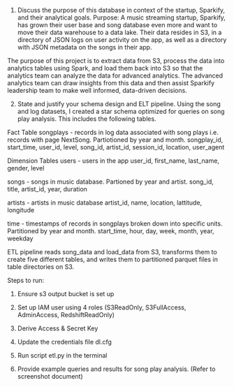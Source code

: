 1. Discuss the purpose of this database in context of the startup, Sparkify, and their analytical goals.
Purpose: A music streaming startup, Sparkify, has grown their user base and song database even more and want to move their data warehouse to a data lake. Their data resides in S3, in a directory of JSON logs on user activity on the app, as well as a directory with JSON metadata on the songs in their app.

The purpose of this project is to extract data from S3, process the data into analytics tables using Spark, and load them back into S3 so that the analytics team can analyze the data for advanced analytics. The advanced analytics team can draw insights from this data and then assist Sparkify leadership team to make well informed, data-driven decisions.


2. State and justify your schema design and ELT pipeline.
Using the song and log datasets, I created a star schema optimized for queries on song play analysis. This includes the following tables.

Fact Table
songplays - records in log data associated with song plays i.e. records with page NextSong. Partiotioned by year and month.
songplay_id, start_time, user_id, level, song_id, artist_id, session_id, location, user_agent

Dimension Tables
users - users in the app
user_id, first_name, last_name, gender, level

songs - songs in music database. Partioned by year and artist.
song_id, title, artist_id, year, duration

artists - artists in music database
artist_id, name, location, lattitude, longitude

time - timestamps of records in songplays broken down into specific units. Partitioned by year and month.
start_time, hour, day, week, month, year, weekday

ETL pipeline reads song_data and load_data from S3, transforms them to create five different tables, and writes them to partitioned parquet files in table directories on S3.

Steps to run: 
1. Ensure s3 output bucket is set up
2. Set up IAM user using 4 roles (S3ReadOnly, S3FullAccess, AdminAccess, RedshiftReadOnly)
3. Derive Access & Secret Key
4. Update the credentials file dl.cfg
5. Run script etl.py in the terminal

3. Provide example queries and results for song play analysis. (Refer to screenshot document)

